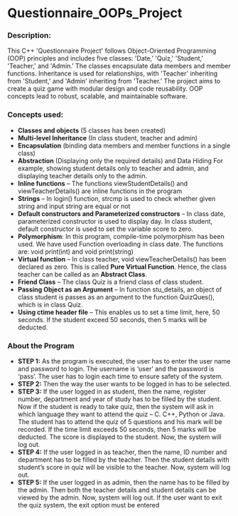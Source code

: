 # Questionnaire_OOPs_Project
### Description:
This C++ 'Questionnaire Project' follows Object-Oriented Programming (OOP) principles and includes five classes: 'Date,' 'Quiz,' 'Student,' 'Teacher,' and 'Admin.' The classes encapsulate data members and member functions. Inheritance is used for relationships, with 'Teacher' inheriting from 'Student,' and 'Admin' inheriting from 'Teacher.' The project aims to create a quiz game with modular design and code reusability. OOP concepts lead to robust, scalable, and maintainable software.

### Concepts used:

- **Classes and objects** (5 classes has been created) 
- **Multi-level Inheritance** (In class student, teacher and admin)
- **Encapsulation** (binding data members and member functions in a single class)
- **Abstraction** (Displaying only the required details) and Data Hiding 
For example, showing student details only to teacher and admin, and displaying 
teacher details only to the admin. 
- **Inline functions** – The functions viewStudentDetails() and viewTeacherDetails() are 
inline functions in the program
- **Strings** – In login() function, strcmp is used to check whether given string and input 
string are equal or not
- **Default constructors and Parameterized constructors** – In class date, 
parameterized constructor is used to display day. In class student, default constructor 
is used to set the variable score to zero.
- **Polymorphism**: In this program, compile-time polymorphism has been used. We 
have used Function overloading in class date. The functions are: void print(int) and 
void print(string)
- **Virtual function** – In class teacher, void viewTeacherDetails() has been declared as 
zero. This is called **Pure Virtual Function**. Hence, the class teacher can be called as 
an **Abstract Class**.
- **Friend Class** – The class Quiz is a friend class of class student.
- **Passing Object as an Argument** – In function stu_details, an object of class student 
is passes as an argument to the function QuizQues(), which is in class Quiz.
- **Using ctime header file** – This enables us to set a time limit, here, 50 seconds. If 
the student exceed 50 seconds, then 5 marks will be deducted.
  
### About the Program

- **STEP 1:** As the program is executed, the user has to enter the user name and 
password to login. The username is ‘user’ and the password is ‘pass’. The user has to 
login each time to ensure safety of the system. 
- **STEP 2:** Then the way the user wants to be logged in has to be selected. 
- **STEP 3:** If the user logged in as student, then the name, register number, department 
and year of study has to be filled by the student. Now if the student is ready to take 
quiz, then the system will ask in which language they want to attend the quiz – C. 
C++, Python or Java. The student has to attend the quiz of 5 questions and his mark 
will be recorded. If the time limit exceeds 50 seconds, then 5 marks will be deducted. 
The score is displayed to the student. Now, the system will log out. 
- **STEP 4:** If the user logged in as teacher, then the name, ID number and department 
has to be filled by the teacher. Then the student details with student’s score in quiz 
will be visible to the teacher. Now, system will log out. 
- **STEP 5:** If the user logged in as admin, then the name has to be filled by the admin. 
Then both the teacher details and student details can be viewed by the admin. Now, 
system will log out. If the user want to exit the quiz system, the exit option must be 
entered
